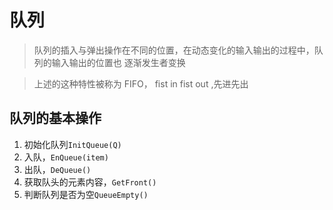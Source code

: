 # 队列

> 队列的插入与弹出操作在不同的位置，在动态变化的输入输出的过程中，队列的输入输出的位置也
> 逐渐发生者变换

> 上述的这种特性被称为 FIFO， fist in fist out ,先进先出

## 队列的基本操作

1. 初始化队列`InitQueue(Q)`
2. 入队，`EnQueue(item)`
3. 出队，`DeQueue()`
4. 获取队头的元素内容，`GetFront()`
5. 判断队列是否为空`QueueEmpty()`
